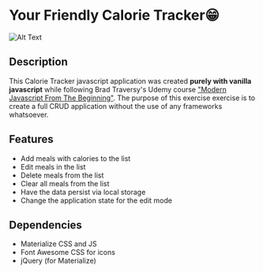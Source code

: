 Your Friendly Calorie Tracker😁
===============
![Alt Text](https://media.giphy.com/media/H6hZQgKR50nOlOVbT1/giphy.gif)
## Description
This Calorie Tracker javascript application was created **purely with vanilla javascript** while following Brad Traversy's Udemy course ["Modern Javascript From The Beginning"](https://www.udemy.com/modern-javascript-from-the-beginning/).
The purpose of this exercise exercise is to create a full CRUD application without the use of any frameworks whatsoever.

## Features
* Add meals with calories to the list
* Edit meals in the list 
* Delete meals from the list
* Clear all meals from the list
* Have the data persist via local storage
* Change the application state for the edit mode

## Dependencies
* Materialize CSS and JS
* Font Awesome CSS for icons
* jQuery (for Materialize)
